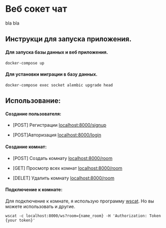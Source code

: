 # Веб сокет чат
bla bla

## Инструкци для запуска приложения.

#### Для запуска базы данных и веб приложения.
```
docker-compose up
```
#### Для установки миграции в базу данных.
```
docker-compose exec socket alembic upgrade head
```
## Использование:


#### Создание пользователя:

* [POST] Регистрации [localhost:8000/signup](localhost:8000/signup)

* [POST]Авторизация  [localhost:8000/login](localhost:8000/login)

#### Создание комнат:

* [POST] Создать комнату [localhost:8000/room](localhost:8000/room)

* [GET] Просмотр всех комнат [localhost:8000/room](localhost:8000/room)

* [DELET] Удалить комнату [localhost:8000/room](localhost:8000/room)

#### Подключение к комнате:

Для подключение к комнате, я использую программу [wscat](https://github.com/websockets/wscat). Но вы можете использовать и другие.

```
wscat -c localhost:8000/ws?room={name_room} -H 'Authorization: Token {your token}'
```
